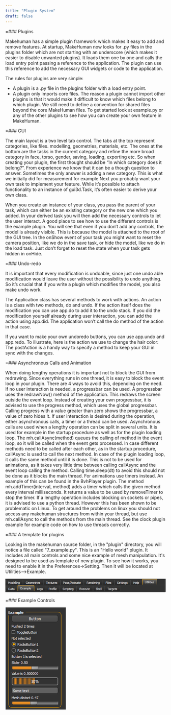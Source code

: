 ```yaml
---
title: "Plugin System"
draft: false
---
```


=### Plugins

Makehuman has a simple plugin framework which makes it easy to add and remove features. At startup, MakeHuman now looks for .py files in the plugins folder which are not starting with an underscore (which makes it easier to disable unwanted plugins). It loads them one by one and calls the load entry point passing a reference to the application. The plugin can use this reference to add the necessary GUI widgets or code to the application.
  
The rules for plugins are very simple:
* A plugin is a .py file in the plugins folder with a load entry point.
* A plugin only imports core files.
The reason a plugin cannot import other plugins is that it would make it difficult to know which files belong to which plugin. We still need to define a convention for shared files beyond the core MakeHuman files. To get started look at example.py or any of the other plugins to see how you can create your own feature in MakeHuman.

=### GUI

The main layout  is a two level tab control. The tabs at the top represent categories, like files. modelling, geometries, materials, etc. The ones at the bottom are the tasks in the current category and refine the more broad category in face, torso, gender, saving, loading, exporting etc.
So when creating your plugin, the first thought should be “In which category does it belong?”. From experience we know that it can be a though question to answer. Sometimes the only answer is adding a new category. This is what we initially did for measurement for example
Next you probably want your own task to implement your feature. While it’s possible to attach functionality to an instance of gui3d.Task, it’s often easier to derive your own class.
  
When you create an instance of your class, you pass the parent of your task, which can either be an existing category
or the new one which you added.
In your derived task you will then add the necessary controls to let the user interact. A good place to see how to use the different controls is the example plugin. You will see that even if you don’t add any controls, the model is already visible. This is because the model is attached to the root of the GUI tree. In the onShow event of your task you might want to reset the camera position, like we do in the save task, or hide the model, like we do in the load task. Just don’t forget to reset the state when your task gets hidden in onHide.

=### Undo-redo

It is important that every modification is undoable, since just one undo able modification would leave the user without the possibility to undo anything. So it’s crucial that if you write a plugin which modifies the model, you also make undo work.
  
The Application class has several methods to work with actions. An action is a class with two methods, do and undo. If the action itself does the modification you can use app.do to add it to the undo stack. If you did the modification yourself already during user interaction, you can add the action using app.did. The application won’t call the do method of the action in that case.
  
If you want to make your own undoredo buttons, you can use app.undo and app.redo. To illustrate, here is the action we use to change the hair color:
The postAction is a handy way to specify a method to keep your GUI in sync with the changes.

=### Asynchronous Calls and Animation

When doing lengthy operations it is important not to block the GUI from redrawing. Since everything runs in one thread, it is easy to block the event loop in your plugin. There are 4 ways to avoid this, depending on the need. If no user interaction is needed, a progressbar can be used. A progressbar uses the redrawNow() method of the application. This redraws the screen outside the event loop. Instead of creating your own progressbar, it is advised to use the progress method, which uses the global progressbar. Calling progress with a value greater than zero shows the progressbar, a value of zero hides it.
If user interaction is desired during the operation, either asynchronous calls, a timer or a thread can be used. Asynchronous calls are used when a lengthy operation can be split in several units. It is used for example in the startup procedure as well as for the plugin loading loop. The mh.callAsync(method) queues the calling of method in the event loop, so it will be called when the event gets processed. In case different methods need to be called after each other, as in the startup procedure, callAsync is used to call the next method.
In case of the plugin loading loop, it calls the same method until it is done.
This is not to be used for animations, as it takes very little time between calling callAsync and the event loop calling the method. Calling time.sleep(dt) to avoid this should not be done as it blocks the main thread. For animations use timers instead. An example of this can be found in the BvhPlayer plugin. The method mh.addTimer(interval, method) adds a timer which calls the given method every interval milliseconds. It returns a value to be used by removeTimer to stop the timer.
If a lengthy operation includes blocking on sockets or pipes, it is advised to use a python thread. However this has been shown to be problematic on Linux. To get around the problems on linux you should not access any makehuman structures from within your thread, but use mh.callAsync to call the methods from the main thread. See the clock plugin example for example code on how to use threads correctly.

=### A template for plugins

Looking in the makehuman source folder, in the "plugin" directory, you will notice a file called "7_example.py". This is an "Hello world" plugin. It includes all main controls and some nice example of mesh manipulation. It's designed to be used as template of new plugin.
To see how it works, you need to enable it in the Preferences->Setting. Then it will be located at Utilities-->Example.


![UtilitiesExampleTab3.png](UtilitiesExampleTab3.png)



=### Example Controls



![UtilitiesExampleControls.png](UtilitiesExampleControls.png)

